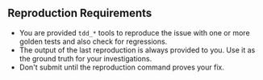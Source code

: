 ## Reproduction Requirements

* You are provided `tdd_*` tools to reproduce the issue with one or more golden tests and also check for regressions.
* The output of the last reproduction is always provided to you. Use it as the ground truth for your investigations.
* Don't submit until the reproduction command proves your fix.
